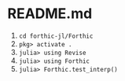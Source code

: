 # README.md

1. `cd forthic-jl/Forthic`
2. `pkg> activate .`
3. `julia> using Revise`
4. `julia> using Forthic`
5. `julia> Forthic.test_interp()`